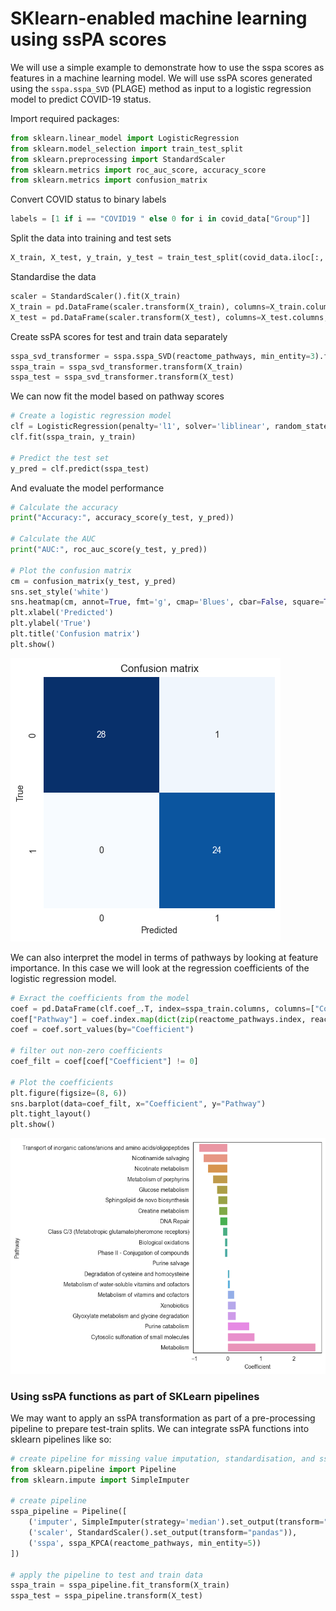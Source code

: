 
# SKlearn-enabled machine learning using ssPA scores
We will use a simple example to demonstrate how to use the sspa scores as features in a machine learning model. We will use ssPA scores generated using the `sspa.sspa_SVD` (PLAGE) method as input to a logistic regression model to predict COVID-19 status.

Import required packages:
```python
from sklearn.linear_model import LogisticRegression
from sklearn.model_selection import train_test_split
from sklearn.preprocessing import StandardScaler
from sklearn.metrics import roc_auc_score, accuracy_score
from sklearn.metrics import confusion_matrix
```
Convert COVID status to binary labels
```python
labels = [1 if i == "COVID19 " else 0 for i in covid_data["Group"]]
```

Split the data into training and test sets

```python
X_train, X_test, y_train, y_test = train_test_split(covid_data.iloc[:, :-2], labels, test_size=0.2, random_state=42)
```

Standardise the data
    
```python
scaler = StandardScaler().fit(X_train)
X_train = pd.DataFrame(scaler.transform(X_train), columns=X_train.columns, index=X_train.index)
X_test = pd.DataFrame(scaler.transform(X_test), columns=X_test.columns, index=X_test.index)
```

Create ssPA scores for test and train data separately
```python
sspa_svd_transformer = sspa.sspa_SVD(reactome_pathways, min_entity=3).fit(X_train)
sspa_train = sspa_svd_transformer.transform(X_train)
sspa_test = sspa_svd_transformer.transform(X_test)
```

We can now fit the model based on pathway scores
```python
# Create a logistic regression model
clf = LogisticRegression(penalty='l1', solver='liblinear', random_state=42, max_iter=1000)
clf.fit(sspa_train, y_train)

# Predict the test set
y_pred = clf.predict(sspa_test)
```
And evaluate the model performance

```python
# Calculate the accuracy
print("Accuracy:", accuracy_score(y_test, y_pred))

# Calculate the AUC
print("AUC:", roc_auc_score(y_test, y_pred))

# Plot the confusion matrix
cm = confusion_matrix(y_test, y_pred)
sns.set_style('white')
sns.heatmap(cm, annot=True, fmt='g', cmap='Blues', cbar=False, square=True)
plt.xlabel('Predicted')
plt.ylabel('True')
plt.title('Confusion matrix')
plt.show()
```
![confusion matrix](images/cm.png)

We can also interpret the model in terms of pathways by looking at feature importance. In this case we will look at the regression coefficients of the logistic regression model.
    
```python
# Exract the coefficients from the model
coef = pd.DataFrame(clf.coef_.T, index=sspa_train.columns, columns=["Coefficient"])
coef["Pathway"] = coef.index.map(dict(zip(reactome_pathways.index, reactome_pathways['Pathway_name'])))
coef = coef.sort_values(by="Coefficient")

# filter out non-zero coefficients
coef_filt = coef[coef["Coefficient"] != 0]

# Plot the coefficients
plt.figure(figsize=(8, 6))
sns.barplot(data=coef_filt, x="Coefficient", y="Pathway")
plt.tight_layout()
plt.show()
```
![confusion matrix](images/regression_coefs.png)

### Using ssPA functions as part of SKLearn pipelines
We may want to apply an ssPA transformation as part of a pre-processing pipeline to prepare test-train splits. We can integrate ssPA functions into sklearn pipelines like so:
```python
# create pipeline for missing value imputation, standardisation, and sspa transformation
from sklearn.pipeline import Pipeline
from sklearn.impute import SimpleImputer

# create pipeline
sspa_pipeline = Pipeline([
    ('imputer', SimpleImputer(strategy='median').set_output(transform="pandas")),
    ('scaler', StandardScaler().set_output(transform="pandas")),
    ('sspa', sspa_KPCA(reactome_pathways, min_entity=5))
])

# apply the pipeline to test and train data
sspa_train = sspa_pipeline.fit_transform(X_train)
sspa_test = sspa_pipeline.transform(X_test)
```